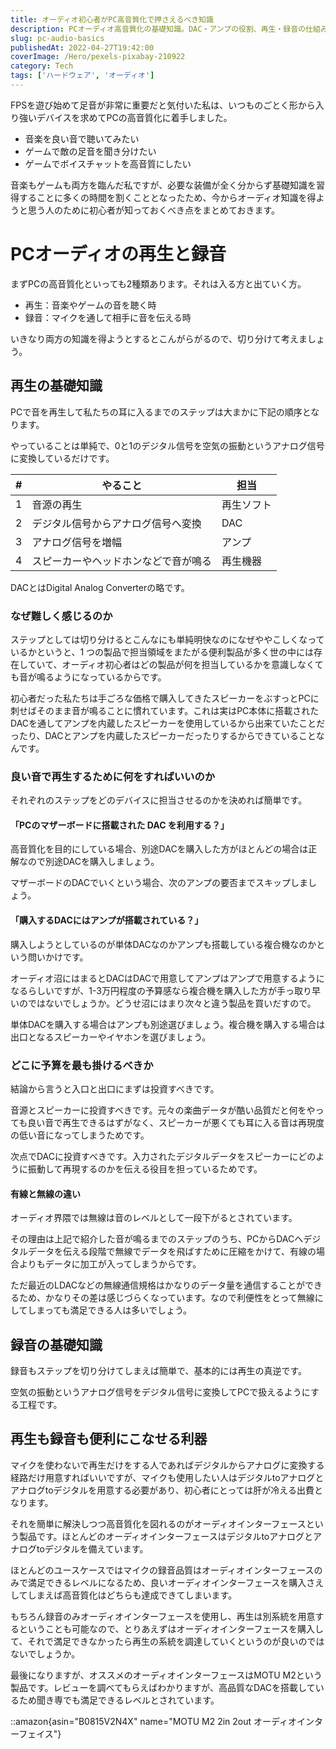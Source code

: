 ```yaml
---
title: オーディオ初心者がPC高音質化で押さえるべき知識
description: PCオーディオ高音質化の基礎知識。DAC・アンプの役割、再生・録音の仕組み、オーディオインターフェースの選び方まで、初心者が機材選びで迷わないための実践的ガイド。
slug: pc-audio-basics
publishedAt: 2022-04-27T19:42:00
coverImage: /Hero/pexels-pixabay-210922
category: Tech
tags: ['ハードウェア', 'オーディオ']
---
```


FPSを遊び始めて足音が非常に重要だと気付いた私は、いつものごとく形から入り強いデバイスを求めてPCの高音質化に着手しました。

- 音楽を良い音で聴いてみたい
- ゲームで敵の足音を聞き分けたい
- ゲームでボイスチャットを高音質にしたい

音楽もゲームも両方を臨んだ私ですが、必要な装備が全く分からず基礎知識を習得することに多くの時間を割くこととなったため、今からオーディオ知識を得ようと思う人のために初心者が知っておくべき点をまとめておきます。

# PCオーディオの再生と録音

まずPCの高音質化といっても2種類あります。それは入る方と出ていく方。

- 再生：音楽やゲームの音を聴く時
- 録音：マイクを通して相手に音を伝える時

いきなり両方の知識を得ようとするとこんがらがるので、切り分けて考えましょう。

## 再生の基礎知識

PCで音を再生して私たちの耳に入るまでのステップは大まかに下記の順序となります。

やっていることは単純で、0と1のデジタル信号を空気の振動というアナログ信号に変換しているだけです。

|   # | やること                             | 担当       |
| --: | ------------------------------------ | ---------- |
|   1 | 音源の再生                           | 再生ソフト |
|   2 | デジタル信号からアナログ信号へ変換   | DAC        |
|   3 | アナログ信号を増幅                   | アンプ     |
|   4 | スピーカーやヘッドホンなどで音が鳴る | 再生機器   |

DACとはDigital Analog Converterの略です。

### なぜ難しく感じるのか

ステップとしては切り分けるとこんなにも単純明快なのになぜややこしくなっているかというと、1 つの製品で担当領域をまたがる便利製品が多く世の中には存在していて、オーディオ初心者はどの製品が何を担当しているかを意識しなくても音が鳴るようになっているからです。

初心者だった私たちは手ごろな価格で購入してきたスピーカーをぶすっとPCに刺せばそのまま音が鳴ることに慣れています。これは実はPC本体に搭載されたDACを通してアンプを内蔵したスピーカーを使用しているから出来ていたことだったり、DACとアンプを内蔵したスピーカーだったりするからできていることなんです。

### 良い音で再生するために何をすればいいのか

それぞれのステップをどのデバイスに担当させるのかを決めれば簡単です。

#### 「PCのマザーボードに搭載された DAC を利用する？」

高音質化を目的にしている場合、別途DACを購入した方がほとんどの場合は正解なので別途DACを購入しましょう。

マザーボードのDACでいくという場合、次のアンプの要否までスキップしましょう。

#### 「購入するDACにはアンプが搭載されている？」

購入しようとしているのが単体DACなのかアンプも搭載している複合機なのかという問いかけです。

オーディオ沼にはまるとDACはDACで用意してアンプはアンプで用意するようになるらしいですが、1-3万円程度の予算感なら複合機を購入した方が手っ取り早いのではないでしょうか。どうせ沼にはまり次々と違う製品を買いだすので。

単体DACを購入する場合はアンプも別途選びましょう。複合機を購入する場合は出口となるスピーカーやイヤホンを選びましょう。

### どこに予算を最も掛けるべきか

結論から言うと入口と出口にまずは投資すべきです。

音源とスピーカーに投資すべきです。元々の楽曲データが酷い品質だと何をやっても良い音で再生できるはずがなく、スピーカーが悪くても耳に入る音は再現度の低い音になってしまうためです。

次点でDACに投資すべきです。入力されたデジタルデータをスピーカーにどのように振動して再現するのかを伝える役目を担っているためです。

#### 有線と無線の違い

オーディオ界隈では無線は音のレベルとして一段下がるとされています。

その理由は上記で紹介した音が鳴るまでのステップのうち、PCからDACへデジタルデータを伝える段階で無線でデータを飛ばすために圧縮をかけて、有線の場合よりもデータに加工が入ってしまうからです。

ただ最近のLDACなどの無線通信規格はかなりのデータ量を通信することができるため、かなりその差は感じづらくなっています。なので利便性をとって無線にしてしまっても満足できる人は多いでしょう。

## 録音の基礎知識

録音もステップを切り分けてしまえば簡単で、基本的には再生の真逆です。

空気の振動というアナログ信号をデジタル信号に変換してPCで扱えるようにする工程です。

## 再生も録音も便利にこなせる利器

マイクを使わないで再生だけをする人であればデジタルからアナログに変換する経路だけ用意すればいいですが、マイクも使用したい人はデジタルtoアナログとアナログtoデジタルを用意する必要があり、初心者にとっては肝が冷える出費となります。

それを簡単に解決しつつ高音質化を図れるのがオーディオインターフェースという製品です。ほとんどのオーディオインターフェースはデジタルtoアナログとアナログtoデジタルを備えています。

ほとんどのユースケースではマイクの録音品質はオーディオインターフェースのみで満足できるレベルになるため、良いオーディオインターフェースを購入さえしてしまえば高音質化はどちらも達成できてしまいます。

もちろん録音のみオーディオインターフェースを使用し、再生は別系統を用意するということも可能なので、とりあえずはオーディオインターフェースを購入して、それで満足できなかったら再生の系統を調達していくというのが良いのではないでしょうか。

最後になりますが、オススメのオーディオインターフェースはMOTU M2という製品です。レビューを調べてもらえばわかりますが、高品質なDACを搭載しているため聞き専でも満足できるレベルとされています。

::amazon{asin="B0815V2N4X" name="MOTU M2 2in 2out オーディオインターフェイス"}
